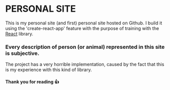 # PERSONAL SITE
This is my personal site (and first) personal site hosted on Github.
I build it using the 'create-react-app' feature with the purpose of training with
the [React](https://reactjs.org/) library.

### Every description of person (or animal) represented in this site is subjective.

The project has a very horrible implementation, caused by the fact that this is my
experience with this kind of library.

#### Thank you for reading :+1:
